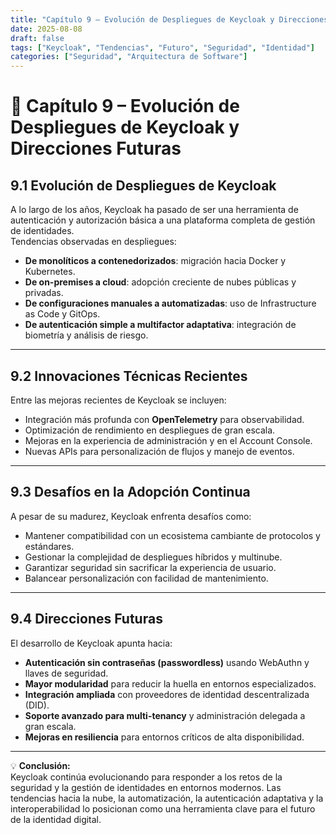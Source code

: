 ```yaml
---
title: "Capítulo 9 – Evolución de Despliegues de Keycloak y Direcciones Futuras"
date: 2025-08-08
draft: false
tags: ["Keycloak", "Tendencias", "Futuro", "Seguridad", "Identidad"]
categories: ["Seguridad", "Arquitectura de Software"]
---
```


# 🚀 Capítulo 9 – Evolución de Despliegues de Keycloak y Direcciones Futuras

## 9.1 Evolución de Despliegues de Keycloak

A lo largo de los años, Keycloak ha pasado de ser una herramienta de autenticación y autorización básica a una plataforma completa de gestión de identidades.  
Tendencias observadas en despliegues:

- **De monolíticos a contenedorizados**: migración hacia Docker y Kubernetes.  
- **De on-premises a cloud**: adopción creciente de nubes públicas y privadas.  
- **De configuraciones manuales a automatizadas**: uso de Infrastructure as Code y GitOps.  
- **De autenticación simple a multifactor adaptativa**: integración de biometría y análisis de riesgo.

---

## 9.2 Innovaciones Técnicas Recientes

Entre las mejoras recientes de Keycloak se incluyen:

- Integración más profunda con **OpenTelemetry** para observabilidad.  
- Optimización de rendimiento en despliegues de gran escala.  
- Mejoras en la experiencia de administración y en el Account Console.  
- Nuevas APIs para personalización de flujos y manejo de eventos.

---

## 9.3 Desafíos en la Adopción Continua

A pesar de su madurez, Keycloak enfrenta desafíos como:

- Mantener compatibilidad con un ecosistema cambiante de protocolos y estándares.  
- Gestionar la complejidad de despliegues híbridos y multinube.  
- Garantizar seguridad sin sacrificar la experiencia de usuario.  
- Balancear personalización con facilidad de mantenimiento.

---

## 9.4 Direcciones Futuras

El desarrollo de Keycloak apunta hacia:

- **Autenticación sin contraseñas (passwordless)** usando WebAuthn y llaves de seguridad.  
- **Mayor modularidad** para reducir la huella en entornos especializados.  
- **Integración ampliada** con proveedores de identidad descentralizada (DID).  
- **Soporte avanzado para multi-tenancy** y administración delegada a gran escala.  
- **Mejoras en resiliencia** para entornos críticos de alta disponibilidad.

---

💡 **Conclusión:**  
Keycloak continúa evolucionando para responder a los retos de la seguridad y la gestión de identidades en entornos modernos. Las tendencias hacia la nube, la automatización, la autenticación adaptativa y la interoperabilidad lo posicionan como una herramienta clave para el futuro de la identidad digital.

